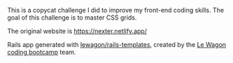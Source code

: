 This is a copycat challenge I did to improve my front-end coding skills. The goal of this challenge is to master CSS grids.

The original website is https://nexter.netlify.app/

Rails app generated with [lewagon/rails-templates](https://github.com/lewagon/rails-templates), created by the [Le Wagon coding bootcamp](https://www.lewagon.com) team.
